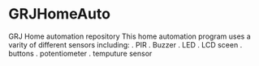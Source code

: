 # GRJHomeAuto
GRJ Home automation repository
This home automation program uses a varity of different sensors including:
. PIR
. Buzzer
. LED
. LCD sceen
. buttons
. potentiometer
. temputure sensor
